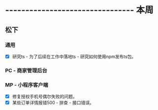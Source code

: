 # -------------------------------- 本周

## 松下
### 通用
* [x] 研究ts - 为了后续在工作中落地ts - 研究如何使用npm发布ts包。
### PC - 商家管理后台
### MP - 小程序客户端
* [x] 修复授权手机号偶尔失败的问题。
* [x] 某些订单详情报错500 - 排查 - 接口错误。
